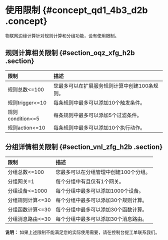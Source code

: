 # 使用限制 {#concept_qd1_4b3_d2b .concept}

物联网边缘计算针对规则计算和分组功能，设有使用限制。

## 规则计算相关限制 {#section_oqz_xfg_h2b .section}

|限制|描述|
|:-|:-|
|规则总数<=100|您最多可以在扩展服务规则计算中创建100条规则。|
|规则trigger<=10|每条规则中最多可以添加10个触发条件。|
|规则condition<=5|每条规则中最多可以添加5个过滤条件。|
|规则action<=10|每条规则中最多可以添加10个执行动作。|

## 分组详情相关限制 {#section_vnl_zfg_h2b .section}

|限制|描述|
|:-|:-|
|分组总数<=100|您最多可以在分组管理中创建100个分组。|
|分组网关=1|每个分组中有且仅有1个网关。|
|分组设备<=1000|每个分组中最多可以添加1000个设备。|
|分组规则计算<=30|每个分组中最多可以添加30个规则计算。|
|分组函数计算<=30|每个分组中最多可以添加30个函数计算。|
|分组消息路由<=30|每个分组中最多可以添加30个消息路由。|

**说明：** 如果上述限制不能满足您的实际使用需要，请在控制台提工单联系我们。

